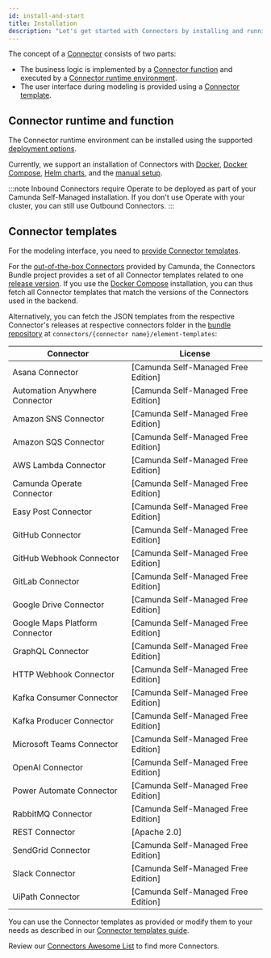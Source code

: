 ```yaml
---
id: install-and-start
title: Installation
description: "Let's get started with Connectors by installing and running them."
---
```


The concept of a [Connector](/components/connectors/introduction.md) consists of two parts:

- The business logic is implemented by a [Connector function](/components/connectors/custom-built-connectors/connector-sdk.md#creating-a-custom-connector)
  and executed by a [Connector runtime environment](/components/connectors/custom-built-connectors/connector-sdk.md#runtime-environments).
- The user interface during modeling is provided using a [Connector template](/components/connectors/custom-built-connectors/connector-templates.md).

## Connector runtime and function

The Connector runtime environment can be installed using the supported [deployment options](/self-managed/platform-deployment/overview.md#deployment-options).

Currently, we support an installation of Connectors with [Docker](/self-managed/platform-deployment/docker.md#connectors),
[Docker Compose](/self-managed/platform-deployment/docker.md#docker-compose), [Helm charts](/self-managed/platform-deployment/helm-kubernetes/overview.md), and the [manual setup](/self-managed/platform-deployment/manual.md#run-connectors).

:::note
Inbound Connectors require Operate to be deployed as part of your Camunda Self-Managed installation.
If you don't use Operate with your cluster, you can still use Outbound Connectors.
:::

## Connector templates

For the modeling interface, you need to [provide Connector templates](/components/connectors/custom-built-connectors/connector-templates.md#providing-and-using-connector-templates).

For the [out-of-the-box Connectors](/components/connectors/out-of-the-box-connectors/available-connectors-overview.md) provided by Camunda,
the Connectors Bundle project provides a set of all Connector templates related to one [release version](https://github.com/camunda/connectors-bundle/releases).
If you use the [Docker Compose](/self-managed/platform-deployment/docker.md#docker-compose) installation, you can thus fetch all Connector templates that match the versions of the Connectors used in the backend.

Alternatively, you can fetch the JSON templates from the respective Connector's releases at respective connectors folder in the [bundle repository](https://github.com/camunda/connectors-bundle)
at `connectors/{connector name}/element-templates`:

| Connector                      | License                             |
| ------------------------------ | ----------------------------------- |
| Asana Connector                | [Camunda Self-Managed Free Edition] |
| Automation Anywhere Connector  | [Camunda Self-Managed Free Edition] |
| Amazon SNS Connector           | [Camunda Self-Managed Free Edition] |
| Amazon SQS Connector           | [Camunda Self-Managed Free Edition] |
| AWS Lambda Connector           | [Camunda Self-Managed Free Edition] |
| Camunda Operate Connector      | [Camunda Self-Managed Free Edition] |
| Easy Post Connector            | [Camunda Self-Managed Free Edition] |
| GitHub Connector               | [Camunda Self-Managed Free Edition] |
| GitHub Webhook Connector       | [Camunda Self-Managed Free Edition] |
| GitLab Connector               | [Camunda Self-Managed Free Edition] |
| Google Drive Connector         | [Camunda Self-Managed Free Edition] |
| Google Maps Platform Connector | [Camunda Self-Managed Free Edition] |
| GraphQL Connector              | [Camunda Self-Managed Free Edition] |
| HTTP Webhook Connector         | [Camunda Self-Managed Free Edition] |
| Kafka Consumer Connector       | [Camunda Self-Managed Free Edition] |
| Kafka Producer Connector       | [Camunda Self-Managed Free Edition] |
| Microsoft Teams Connector      | [Camunda Self-Managed Free Edition] |
| OpenAI Connector               | [Camunda Self-Managed Free Edition] |
| Power Automate Connector       | [Camunda Self-Managed Free Edition] |
| RabbitMQ Connector             | [Camunda Self-Managed Free Edition] |
| REST Connector                 | [Apache 2.0]                        |
| SendGrid Connector             | [Camunda Self-Managed Free Edition] |
| Slack Connector                | [Camunda Self-Managed Free Edition] |
| UiPath Connector               | [Camunda Self-Managed Free Edition] |

You can use the Connector templates as provided or modify them to your needs as described in our [Connector templates guide](/components/connectors/custom-built-connectors/connector-templates.md).

Review our [Connectors Awesome List](https://github.com/camunda-community-hub/camunda-8-connectors/tree/main) to find more Connectors.
